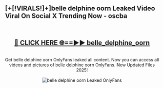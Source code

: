 <h2>[+[!VIRALS!]+]belle delphine oorn Leaked Video Viral On Social X Trending Now - oscba</h2>
<br>
<div align="center">
<h2><a href="https://libra.edu.pl?belle_delphine_oorn" rel="nofollow">🔴 CLICK HERE 🌐==►► belle_delphine_oorn</a></h2>
<br>
Get belle delphine oorn OnlyFans leaked all content. Now you can access all videos and pictures of belle delphine oorn OnlyFans. New Updated Files 2025!
<br>
<br>
<a href="https://libra.edu.pl?belle_delphine_oorn" rel="nofollow" data-target="animated-image.originalLink"><img src="https://i.ibb.co.com/WyWwxjT/player-gif2.gif" alt="belle delphine oorn Leaked OnlyFans" style="max-width: 100%; display: inline-block;" data-target="animated-image.originalImage"></a>
</div>
<br>